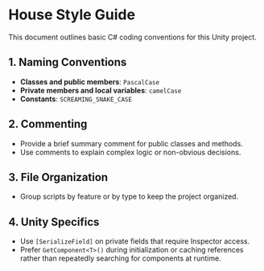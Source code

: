 # House Style Guide

This document outlines basic C# coding conventions for this Unity project.

## 1. Naming Conventions
- **Classes and public members**: `PascalCase`
- **Private members and local variables**: `camelCase`
- **Constants**: `SCREAMING_SNAKE_CASE`

## 2. Commenting
- Provide a brief summary comment for public classes and methods.
- Use comments to explain complex logic or non-obvious decisions.

## 3. File Organization
- Group scripts by feature or by type to keep the project organized.

## 4. Unity Specifics
- Use `[SerializeField]` on private fields that require Inspector access.
- Prefer `GetComponent<T>()` during initialization or caching references rather than repeatedly searching for components at runtime.
